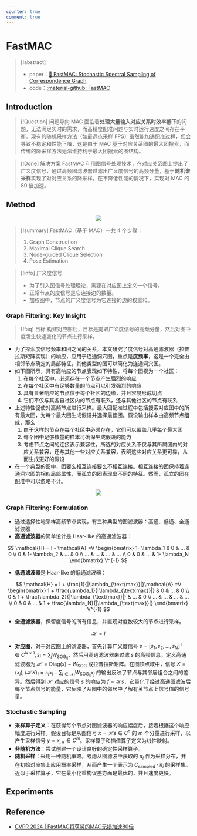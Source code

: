 ```yaml
---
counter: true
comment: true
---
```


# FastMAC


> [!abstract]
> - paper：[:book: FastMAC: Stochastic Spectral Sampling of Correspondence Graph](https://arxiv.org/abs/2403.08770)
> - code：[:material-github: FastMAC](https://github.com/Forrest-110/FastMAC)


## Introduction

> [!Question] 问题导向
> MAC 面临着**处理大量输入对应关系时效率低下**的问题，无法满足实时的需求，而高精度配准问题与实时运行速度之间存在平衡。现有的随机采样方法（如最远点采样 FPS）虽然能加速配准过程，但会导致不稳定和性能下降，这是由于 MAC 基于对应关系图的最大团搜索，而传统的降采样方法无法维持利于最大团搜索的图结构。

> [!Done] 解决方案
> FastMAC 利用图信号处理技术，在对应关系图上提出了广义度信号，通过高频图滤波器过滤出广义度信号的高频分量，基于**随机谱采样**实现了对对应关系的降采样，在不降低性能的情况下，实现对 MAC 的 80 倍加速。

## Method

<center><img src="https://note.jujimeizuo.cn/assets/images/cv/pcd/FastMAC-1.jpg"></center>

> [!summary] FastMAC（基于 MAC）一共 4 个步骤：
> 1. Graph Construction
> 2. Maximal Clique Search
> 3. Node-guided Clique Selection
> 4. Pose Estimation

> [!info] 广义度信号
> - 为了引入图信号处理理论，需要在对应图上定义一个信号。
> - 正常节点的度信号是它连接边的数量。
> - 加权图中，节点的广义度信号为它连接的边的权重和。

### Graph Filtering: Key Insight

> [!faq] 目标
> 构建对应图后，目标是提取广义度信号的高频分量，然后对图中度发生快速变化的节点进行采样。

- 为了探索度信号频率和团之间的关系，本文研究了度信号对高通滤波器（拉普拉斯矩阵实现）的响应，应用于连通洞穴图，重点是**度频率**，这是一个完全由相邻节点确定的局部特征，其他类型的图可以简化为连通洞穴图。
- 如下图所示，具有高响应的节点表现如下特性，将每个团视为一个社区：
	1. 在每个社区中，必须存在一个节点产生强烈的响应
	2. 在每个社区中有足够数量的节点可以引发强烈的响应
	3. 具有显著响应的节点位于每个社区的边缘，并且容易形成切点
	4. 它们不仅与其各自社区内的节点有联系，还与其他社区的节点有联系
- 上述特性促使对高频节点进行采样。最大团配准过程中包括搜索对应图中的所有最大团，为每个最大团生成假设并选择最佳团。假设输出样本由高频节点组成，那么：
	1. 由于这样的节点在每个社区中必须存在，它们可以覆盖几乎每个最大团
	2. 每个团中足够数量的样本可确保生成假设的能力
	3. 考虑节点之间的连接表示兼容性，所选的对应关系不仅与其所属团内的对应关系兼容，还与其他一些对应关系兼容，表明这些对应关系更可靠，从而生成更好的假设
- 在一个典型的图中，团要么相互连接要么不相互连接。相互连接的团保持着连通洞穴图的相似局部属性，而孤立的团表现出不同的特征。然而，孤立的团在配准中可以忽略不计。

<center><img src="https://note.jujimeizuo.cn/assets/images/cv/pcd/FastMAC-2.jpg"></center>

### Graph Filtering: Formulation

- 通过选择性地采样高频节点实现，有三种典型的图滤波器：高通、低通、全通滤波器
- **高通滤波器**的简单设计是 Haar-like 的高通滤波器：

$$
\mathcal{H} = I - \mathcal{A} =V
\begin{bmatrix}
1- \lambda_1 & 0 & ... & 0 \\
0 & 1- \lambda_2 & ... & 0 \\
... & ... & ... & ... \\
0 & 0 & ... & 1- \lambda_N
\end{bmatrix}
V^{-1}
$$

- **低通滤波器**是 Haar-like 的低通滤波器：

$$
\mathcal{H} = I + \frac{1}{|\lambda_{\text{max}}|}\mathcal{A} =V
\begin{bmatrix}
1 + \frac{\lambda_1}{|\lambda_{\text{max}}|} & 0 & ... & 0 \\
0 & 1 + \frac{\lambda_2}{|\lambda_{\text{max}}|} & ... & 0 \\
... & ... & ... & ... \\
0 & 0 & ... & 1 + \frac{\lambda_N}{|\lambda_{\text{max}}|}
\end{bmatrix}
V^{-1}
$$

- **全通滤波器**，保留度信号的所有信息，并直观对度数较大的节点进行采样。

$$
\mathcal{H} = I
$$

- **对应图**，对于对应图上的滤波器，首先计算广义度信号 $s=[s_1, s_2, ..., s_N]^\top \in C^{N \times 1}, s_i = \sum_j W_{\text{SOG}_{\text{ij}}}$，然后用高通滤波器来过滤 $s$ 的高频信息。定义高通滤波器为 $\mathcal{H} = \text{Diag}(s) - W_{\text{SOG}}$ 或拉普拉斯矩阵。在图顶点域中，信号 $X=(x_i), (\mathcal{H}X)_i = s_ix_i - \sum_{j \in \mathcal{N}_i} W_{\text{SOG}_{\text{ij}}} x_j$ 的输出反映了节点与其邻居组合之间的差异。然后得到 $\mathcal{H}$ 对应的信号 $s$ 的响应为 $f = \mathcal{H}s$，它量化了经过高通图滤波后每个节点信号的能量，它反映了从图中的邻居中了解有关节点上信号值的信号量。

### Stochastic Sampling

- **采样算子定义**：在获得每个节点对图滤波器的响应幅度后，接着根据这个响应幅度进行采样。假设目标是从图信号 $x = \mathcal{H}s \in C^n$ 的 $m$ 个分量进行采样，以产生采样信号 $y = x_{\mathcal{M}} \in C^m$。采样算子和插值算子定义为线性映射。
- **非随机方法**：尝试创建一个设计良好的确定性采样算子。
- **随机采样**：采用一种随机策略。考虑从图滤波中获取的 $\pi_i$ 作为采样分布，并在初始对应集上应用概率采样，从而产生一个表示为 $C_{\text{sampled}} \cdot \pi_i$ 的采样集。近似于采样算子，它在最小化重构误差方面是最优的，并且速度更快。


## Experiments


## Reference

- [CVPR 2024 | FastMAC将获奖的MAC无损加速80倍](https://www.bilibili.com/opus/909468254205902867)